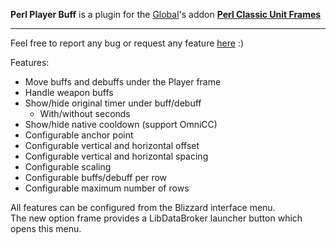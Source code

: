 **Perl Player Buff** is a plugin for the [Global](https://www.curseforge.com/members/glow_ball/projects)'s addon [**Perl Classic Unit Frames**](https://www.curseforge.com/wow/addons/perl-classic-unit-frames)

---

Feel free to report any bug or request any feature [here](https://github.com/HgAlexx/Perl-Player-Buff/issues) :)


Features:
- Move buffs and debuffs under the Player frame
- Handle weapon buffs
- Show/hide original timer under buff/debuff
  - With/without seconds
- Show/hide native cooldown (support OmniCC)
- Configurable anchor point
- Configurable vertical and horizontal offset
- Configurable vertical and horizontal spacing
- Configurable scaling
- Configurable buffs/debuff per row
- Configurable maximum number of rows


All features can be configured from the Blizzard interface menu.  
The new option frame provides a LibDataBroker launcher button which opens this menu.

